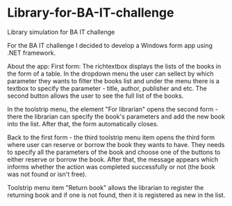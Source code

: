 # Library-for-BA-IT-challenge
Library simulation for BA IT challenge

For the BA IT challenge I decided to develop a Windows form app using .NET framework.

About the app:
First form:
  The richtextbox displays the lists of the books in the form of a table. 
  In the dropdown menu the user can sellect by which parameter they wants to filter the books list and under the menu there is a textbox to specify the parameter - title, author, publisher and etc.
  The second button allows the user to see the full list of the books.
  
  In the toolstrip menu, the element "For librarian" opens the second form - there the librarian can specify the book's parameters and add the new book into the list. After that, the form automatically closes.
  
  Back to the first form - the third toolstrip menu item opens the third form where user can reserve or borrow the book they wants to have. They needs to specify all the parameters of the book and choose one of the buttons to either reserve or borrow the book. After that, the message appears which informs whether the action was completed successfully or not (the book was not found or isn't free). 
  
Toolstrip menu item "Return book" allows the librarian to register the returning book and if one is not found, then it is registered as new in the list.
